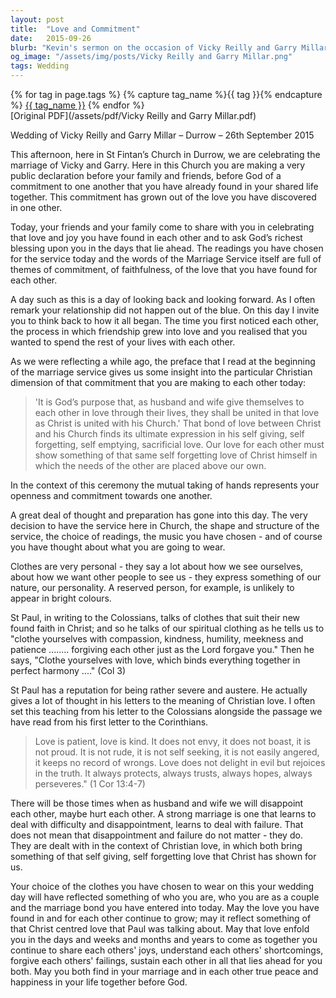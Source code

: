 ```yaml
---
layout: post
title:  "Love and Commitment"
date:   2015-09-26
blurb: "Kevin's sermon on the occasion of Vicky Reilly and Garry Millar's wedding emphasizes the Christian understanding of marriage as a reflection of Christ's love for the Church. He discusses the importance of commitment, faithfulness, and self-giving love, drawing parallels between the couple's union and the spiritual teachings of St. Paul on love and harmony."
og_image: "/assets/img/posts/Vicky Reilly and Garry Millar.png"
tags: Wedding
---    
```

<div class="tag-pills">
  {% for tag in page.tags %}
    {% capture tag_name %}{{ tag }}{% endcapture %}
    <a href="{{ site.baseurl }}/tag/{{ tag_name }}" class="tag-pill">{{ tag_name }}</a>
  {% endfor %}
</div>
[Original PDF](/assets/pdf/Vicky Reilly and Garry Millar.pdf)

Wedding of Vicky Reilly and Garry Millar – Durrow – 26th September 2015

This afternoon, here in St Fintan’s Church in Durrow, we are celebrating the marriage of Vicky and Garry. Here in this Church you are making a very public declaration before your family and friends, before God of a commitment to one another that you have already found in your shared life together. This commitment has grown out of the love you have discovered in one other.

Today, your friends and your family come to share with you in celebrating that love and joy you have found in each other and to ask God’s richest blessing upon you in the days that lie ahead. The readings you have chosen for the service today and the words of the Marriage Service itself are full of themes of commitment, of faithfulness, of the love that you have found for each other.

A day such as this is a day of looking back and looking forward. As I often remark your relationship did not happen out of the blue. On this day I invite you to think back to how it all began. The time you first noticed each other, the process in which friendship grew into love and you realised that you wanted to spend the rest of your lives with each other.

As we were reflecting a while ago, the preface that I read at the beginning of the marriage service gives us some insight into the particular Christian dimension of that commitment that you are making to each other today:

> 'It is God’s purpose that, as husband and wife give themselves to each other in love through their lives, they shall be united in that love as Christ is united with his Church.' That bond of love between Christ and his Church finds its ultimate expression in his self giving, self forgetting, self emptying, sacrificial love. Our love for each other must show something of that same self forgetting love of Christ himself in which the needs of the other are placed above our own.

In the context of this ceremony the mutual taking of hands represents your openness and commitment towards one another.

A great deal of thought and preparation has gone into this day. The very decision to have the service here in Church, the shape and structure of the service, the choice of readings, the music you have chosen - and of course you have thought about what you are going to wear.

Clothes are very personal - they say a lot about how we see ourselves, about how we want other people to see us - they express something of our nature, our personality. A reserved person, for example, is unlikely to appear in bright colours.

St Paul, in writing to the Colossians, talks of clothes that suit their new found faith in Christ; and so he talks of our spiritual clothing as he tells us to "clothe yourselves with compassion, kindness, humility, meekness and patience ........ forgiving each other just as the Lord forgave you." Then he says, "Clothe yourselves with love, which binds everything together in perfect harmony ...." (Col 3)

St Paul has a reputation for being rather severe and austere. He actually gives a lot of thought in his letters to the meaning of Christian love. I often set this teaching from his letter to the Colossians alongside the passage we have read from his first letter to the Corinthians.

> Love is patient, love is kind. It does not envy, it does not boast, it is not proud. It is not rude, it is not self seeking, it is not easily angered, it keeps no record of wrongs. Love does not delight in evil but rejoices in the truth. It always protects, always trusts, always hopes, always perseveres." (1 Cor 13:4-7)

There will be those times when as husband and wife we will disappoint each other, maybe hurt each other. A strong marriage is one that learns to deal with difficulty and disappointment, learns to deal with failure. That does not mean that disappointment and failure do not matter - they do. They are dealt with in the context of Christian love, in which both bring something of that self giving, self forgetting love that Christ has shown for us.

Your choice of the clothes you have chosen to wear on this your wedding day will have reflected something of who you are, who you are as a couple and the marriage bond you have entered into today. May the love you have found in and for each other continue to grow; may it reflect something of that Christ centred love that Paul was talking about. May that love enfold you in the days and weeks and months and years to come as together you continue to share each others' joys, understand each others' shortcomings, forgive each others' failings, sustain each other in all that lies ahead for you both. May you both find in your marriage and in each other true peace and happiness in your life together before God.
